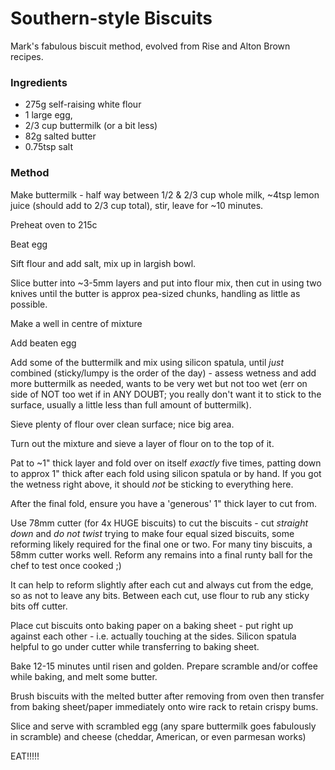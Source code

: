 # Southern-style Biscuits

Mark's fabulous biscuit method, evolved from Rise and Alton Brown recipes.

### Ingredients

* 275g self-raising white flour
* 1 large egg, 
* 2/3 cup buttermilk (or a bit less)
* 82g salted butter
* 0.75tsp salt

### Method

Make buttermilk - half way between 1/2 &  2/3 cup whole milk, ~4tsp lemon juice (should add to 2/3 
cup total), stir, leave for ~10 minutes.

Preheat oven to 215c

Beat egg

Sift flour and add salt, mix up in largish bowl.

Slice butter into ~3-5mm layers and put into flour mix, then cut in using two knives until the 
butter is approx pea-sized chunks, handling as little as possible.

Make a well in centre of mixture

Add beaten egg

Add some of the buttermilk and mix using silicon spatula, until *just* combined (sticky/lumpy is the 
order of the day) - assess wetness and add more buttermilk as needed, wants to be very wet but not 
too wet (err on side of NOT too wet if in ANY DOUBT; you really don't want it to stick to the 
surface, usually a little less than full amount of buttermilk).

Sieve plenty of flour over clean surface; nice big area.

Turn out the mixture and sieve a layer of flour on to the top of it.

Pat to ~1" thick layer and fold over on itself *exactly* five times, patting down to approx 1" thick 
after each fold using silicon spatula or by hand. If you got the wetness right above, it should 
*not* be sticking to everything here. 

After the final fold, ensure you have a 'generous' 1" thick layer to cut from.

Use 78mm cutter (for 4x HUGE biscuits) to cut the biscuits - cut *straight down* and *do not twist* 
trying to make four equal sized biscuits, some reforming likely required for the final one or two. For 
many tiny biscuits, a 58mm cutter works well. Reform any remains into a final runty ball for the chef 
to test once cooked ;)

It can help to reform slightly after each cut and always cut from the edge, so as not to leave any bits. 
Between each cut, use flour to rub any sticky bits off cutter.

Place cut biscuits onto baking paper on a baking sheet - put right up against each other - i.e. 
actually touching at the sides. Silicon spatula helpful to go under cutter while transferring to 
baking sheet.

Bake 12-15 minutes until risen and golden. Prepare scramble and/or coffee while baking, and melt some
butter.

Brush biscuits with the melted butter after removing from oven then transfer from baking sheet/paper 
immediately onto wire rack to retain crispy bums.

Slice and serve with scrambled egg (any spare buttermilk goes fabulously in scramble) and cheese 
(cheddar, American, or even parmesan works)

EAT!!!!!
